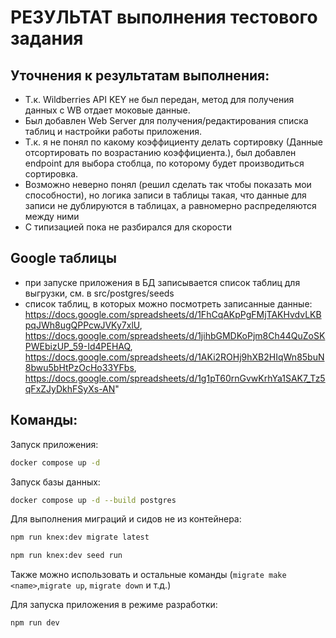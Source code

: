 # РЕЗУЛЬТАТ выполнения тестового задания

## Уточнения к результатам выполнения:

- Т.к. Wildberries API KEY не был передан, метод для получения данных с WB отдает моковые данные.
- Был добавлен Web Server для получения/редактирования списка таблиц и настройки работы приложения.
- Т.к. я не понял по какому коэффициенту делать сортировку (Данные отсортировать по возрастанию коэффициента.),
  был добавлен endpoint для выбора стоблца, по которому будет производиться сортировка.
- Возможно неверно понял (решил сделать так чтобы показать мои способности), но логика записи в таблицы такая,
  что данные для записи не дублируются в таблицах, а равномерно распределяются между ними
- С типизацией пока не разбирался для скорости

## Google таблицы

- при запуске приложения в БД записывается список таблиц для выгрузки, см. в src/postgres/seeds
- список таблиц, в которых можно посмотреть записанные данные:
  https://docs.google.com/spreadsheets/d/1FhCqAKpPgFMjTAKHvdvLKBpqJWh8ugQPPcwJVKy7xlU,
  https://docs.google.com/spreadsheets/d/1jihbGMDKoPjm8Ch44QuZoSKPWEbizUP_59-Id4PEHAQ,
  https://docs.google.com/spreadsheets/d/1AKi2ROHj9hXB2HIqWn85buN8bwu5bHtPzOcHo33YFbs,
  https://docs.google.com/spreadsheets/d/1g1pT60rnGvwKrhYa1SAK7_Tz5qFxZJyDkhFSyXs-AN"

## Команды:

Запуск приложения:

```bash
docker compose up -d
```

Запуск базы данных:

```bash
docker compose up -d --build postgres
```

Для выполнения миграций и сидов не из контейнера:

```bash
npm run knex:dev migrate latest
```

```bash
npm run knex:dev seed run
```

Также можно использовать и остальные команды (`migrate make <name>`,`migrate up`, `migrate down` и т.д.)

Для запуска приложения в режиме разработки:

```bash
npm run dev
```
